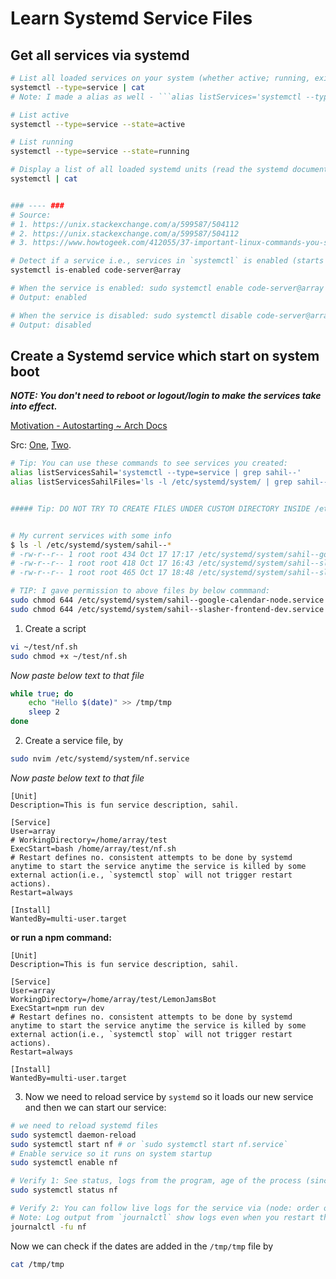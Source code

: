 # Learn Systemd Service Files

## Get all services via systemd

```bash
# List all loaded services on your system (whether active; running, exited, or failed)
systemctl --type=service | cat
# Note: I made a alias as well - ```alias listServices='systemctl --type=service | cat'```

# List active
systemctl --type=service --state=active

# List running
systemctl --type=service --state=running

# Display a list of all loaded systemd units (read the systemd documentation for more information about systemd units) including services, showing their status (whether active or not).
systemctl | cat


### ---- ###
# Source:
# 1. https://unix.stackexchange.com/a/599587/504112
# 2. https://unix.stackexchange.com/a/599587/504112
# 3. https://www.howtogeek.com/412055/37-important-linux-commands-you-should-know/

# Detect if a service i.e., services in `systemctl` is enabled (starts on boot) ?
systemctl is-enabled code-server@array

# When the service is enabled: sudo systemctl enable code-server@array
# Output: enabled

# When the service is disabled: sudo systemctl disable code-server@array
# Output: disabled
```

## Create a Systemd service which start on system boot

***NOTE: You don't need to reboot or logout/login to make the services take into effect.***

[Motivation -  Autostarting ~ Arch Docs](https://wiki.archlinux.org/title/autostarting)

Src: [One](https://medium.com/@benmorel/creating-a-linux-service-with-systemd-611b5c8b91d6), [Two](https://tecadmin.net/run-shell-script-as-systemd-service/).

```bash
# Tip: You can use these commands to see services you created:
alias listServicesSahil='systemctl --type=service | grep sahil--'
alias listServicesSahilFiles='ls -l /etc/systemd/system/ | grep sahil--'


##### Tip: DO NOT TRY TO CREATE FILES UNDER CUSTOM DIRECTORY INSIDE /etc/systemd/system/sahil-services because it didn't work, (time wasted 2h).


# My current services with some info
$ ls -l /etc/systemd/system/sahil--*
# -rw-r--r-- 1 root root 434 Oct 17 17:17 /etc/systemd/system/sahil--google-calendar-node.service
# -rw-r--r-- 1 root root 418 Oct 17 16:43 /etc/systemd/system/sahil--slasher-frontend-dev.service
# -rw-r--r-- 1 root root 465 Oct 17 18:48 /etc/systemd/system/sahil--slasher-mongodb-docker.service

# TIP: I gave permission to above files by below commmand:
sudo chmod 644 /etc/systemd/system/sahil--google-calendar-node.service
sudo chmod 644 /etc/systemd/system/sahil--slasher-frontend-dev.service
```

1. Create a script

```bash
vi ~/test/nf.sh
sudo chmod +x ~/test/nf.sh
```

*Now paste below text to that file*

```bash
while true; do
	echo "Hello $(date)" >> /tmp/tmp
	sleep 2
done
```

2. Create a service file, by

```bash
sudo nvim /etc/systemd/system/nf.service
```

*Now paste below text to that file*

```
[Unit]
Description=This is fun service description, sahil.

[Service]
User=array
# WorkingDirectory=/home/array/test
ExecStart=bash /home/array/test/nf.sh
# Restart defines no. consistent attempts to be done by systemd anytime to start the service anytime the service is killed by some external action(i.e., `systemctl stop` will not trigger restart actions).
Restart=always

[Install]
WantedBy=multi-user.target
```

**or run a npm command:**
```
[Unit]
Description=This is fun service description, sahil.

[Service]
User=array
WorkingDirectory=/home/array/test/LemonJamsBot
ExecStart=npm run dev
# Restart defines no. consistent attempts to be done by systemd anytime to start the service anytime the service is killed by some external action(i.e., `systemctl stop` will not trigger restart actions).
Restart=always

[Install]
WantedBy=multi-user.target
```


3. Now we need to reload service by `systemd` so it loads our new service and then we can start our service:

```bash
# we need to reload systemd files
sudo systemctl daemon-reload
sudo systemctl start nf # or `sudo systemctl start nf.service`
# Enable service so it runs on system startup
sudo systemctl enable nf

# Verify 1: See status, logs from the program, age of the process (since last start), and more:
sudo systemctl status nf

# Verify 2: You can follow live logs for the service via (node: order of options i.e, -fu is important), src: https://superuser.com/a/1292767/776589
# Note: Log output from `journalctl` show logs even when you restart the service via: `sudo systemctl restart nf`
journalctl -fu nf
```

Now we can check if the dates are added in the `/tmp/tmp` file by

```bash
cat /tmp/tmp
```

